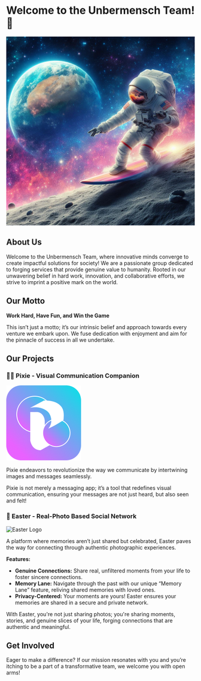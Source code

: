# Welcome to the Unbermensch Team! 👋

![Unbermensch Logo](./profile/_cb8212cf-0472-4bae-a962-11f296d80cc1.jpeg)

## About Us

Welcome to the Unbermensch Team, where innovative minds converge to create impactful solutions for society! We are a passionate group dedicated to forging services that provide genuine value to humanity. Rooted in our unwavering belief in hard work, innovation, and collaborative efforts, we strive to imprint a positive mark on the world.

## Our Motto

**Work Hard, Have Fun, and Win the Game**

This isn’t just a motto; it’s our intrinsic belief and approach towards every venture we embark upon. We fuse dedication with enjoyment and aim for the pinnacle of success in all we undertake.

## Our Projects

### 🧚‍♀️ Pixie - Visual Communication Companion

![Pixie Logo](./pixie.png)

Pixie endeavors to revolutionize the way we communicate by intertwining images and messages seamlessly.

Pixie is not merely a messaging app; it’s a tool that redefines visual communication, ensuring your messages are not just heard, but also seen and felt!

### 📸 Easter - Real-Photo Based Social Network

![Easter Logo]()

A platform where memories aren’t just shared but celebrated, Easter paves the way for connecting through authentic photographic experiences.

**Features:**
- **Genuine Connections:** Share real, unfiltered moments from your life to foster sincere connections.
- **Memory Lane:** Navigate through the past with our unique “Memory Lane” feature, reliving shared memories with loved ones.
- **Privacy-Centered:** Your moments are yours! Easter ensures your memories are shared in a secure and private network.

With Easter, you're not just sharing photos; you're sharing moments, stories, and genuine slices of your life, forging connections that are authentic and meaningful.

## Get Involved

Eager to make a difference? If our mission resonates with you and you’re itching to be a part of a transformative team, we welcome you with open arms!
